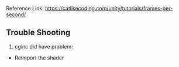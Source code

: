 
Reference Link: 
https://catlikecoding.com/unity/tutorials/frames-per-second/

Trouble Shooting
---------------
1. cginc did have problem:
- Reimport the shader